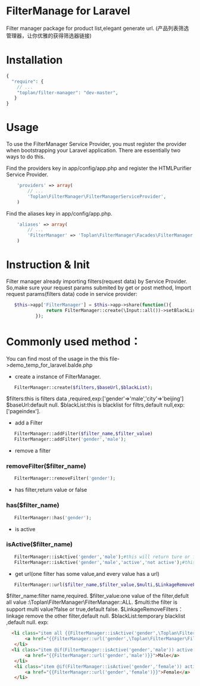 # FilterManage for Laravel
Filter manager package for product list,elegant generate url.
(产品列表筛选管理器，让你优雅的获得筛选器链接)

# Installation

```php
{
  "require": {
    // ...
    "toplan/filter-manager": "dev-master",
   }
}
```

# Usage

To use the FilterManager Service Provider, you must register the provider when bootstrapping your Laravel application. There are essentially two ways to do this.

Find the providers key in app/config/app.php and register the HTMLPurifier Service Provider.
```php
    'providers' => array(
        // ... 
        'Toplan\FilterManager\FilterManagerServiceProvider',
    )
```    
Find the aliases key in app/config/app.php.
```php
    'aliases' => array(
        // ...
        'FilterManager' => 'Toplan\FilterManager\Facades\FilterManager',
    )
```

# Instruction & Init
 Filter manager already importing filters(request data) by Service Provider.
 So,make sure your request params submited by get or post method,
 Import request params(filters data) code in service provider:
 ```php
    $this->app['FilterManager'] = $this->app->share(function(){
                return FilterManager::create(\Input::all())->setBlackList(['page']);
            });
 ```
# Commonly used method： 
 You can find most of the usage in the this file->demo_temp_for_laravel.balde.php
 
 * create a instance of FilterManager.
 ```php
    FilterManager::create($filters,$baseUrl,$blackList);
 ```
 $filters:this is filters data ,required,exp:['gender'=>'male','city'=>'beijing']
 $baseUrl:default null.
 $blackList:this is blacklist for filtrs,default null,exp:['pageindex'].
 
 * add a Filter
 ```php
    FilterManager::addFilter($filter_name,$filter_value)
    FilterManager::addFilter('gender','male');
 ```
 * remove a filter
 ### removeFilter($filter_name)
 ```php
    FilterManager::removeFilter('gender');
 ```
 * has filter,return value or false
  ### has($filter_name)
 ```php
    FilterManager::has('gender');
 ```
 
 * is active
 ### isActive($filter_name)
 ```php
    FilterManager::isActive('gender','male');#this will return ture or false;
    FilterManager::isActive('gender','male','active','not active');#this will return 'active' or 'not active';
 ```
 
 * get url(one filter has some value,and every value has a url)
 ```php
    FilterManager::url($filter_name,$filter_value,$multi,$LinkageRemoveFilters,$blackList)
 ```
 $filter_name:filter name,required.
 $filter_value:one value of the filter,defult all value :\Toplan\FilterManager\FilterManager::ALL.
 $multi:the filter is support multi value?false or true,default false.
 $LinkageRemoveFilters：linkage remove the other filter,default null.
 $blackList:temporary blacklist ,default null.
 exp:
 ```html
   <li class="item all {{FilterManager::isActive('gender',\Toplan\FilterManager\FilterManager::ALL,'active','')}}">
        <a href="{{FilterManager::url('gender',\Toplan\FilterManager\FilterManager::ALL)}}">All</a>
    </li>
   <li class="item @if(FilterManager::isActive('gender','male')) active @endif">
        <a href="{{FilterManager::url('gender','male')}}">Male</a>
    </li>
    <li class="item @if(FilterManager::isActive('gender','female')) active @endif">
        <a href="{{FilterManager::url('gender','female')}}">Female</a>
    </li>
 ```
 
